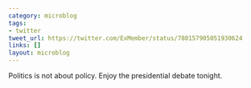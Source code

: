 ```yaml
---
category: microblog
tags:
- twitter
tweet_url: https://twitter.com/ExMember/status/780157905051930624
links: []
layout: microblog
---
```

Politics is not about policy. Enjoy the presidential debate tonight.
